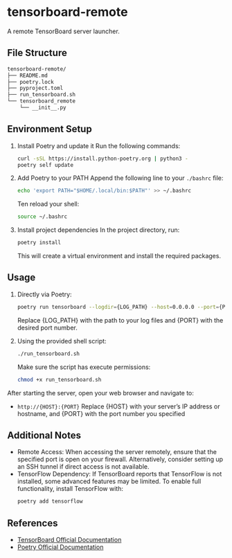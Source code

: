 # tensorboard-remote
A remote TensorBoard server launcher.


## File Structure
```bash
tensorboard-remote/
├── README.md
├── poetry.lock
├── pyproject.toml
├── run_tensorboard.sh
└── tensorboard_remote
    └── __init__.py
```


## Environment Setup
1. Install Poetry and update it
    Run the following commands:
    ```bash
    curl -sSL https://install.python-poetry.org | python3 -
    poetry self update
    ```

2. Add Poetry to your PATH
    Append the following line to your `./bashrc` file:
    ```bash
    echo 'export PATH="$HOME/.local/bin:$PATH"' >> ~/.bashrc
    ```
    Ten reload your shell:
    ```bash
    source ~/.bashrc
    ```

3. Install project dependencies
    In the project directory, run:
    ```bash
    poetry install
    ```
    This will create a virtual environment and install the required packages.



## Usage
1. Directly via Poetry:
    ```bash
    poetry run tensorboard --logdir={LOG_PATH} --host=0.0.0.0 --port={PORT}
    ```
    Replace {LOG_PATH} with the path to your log files and {PORT} with the desired port number.
    
2. Using the provided shell script:
   ```bash
   ./run_tensorboard.sh
   ```
   Make sure the script has execute permissions:
   ```bash
   chmod +x run_tensorboard.sh
   ```

After starting the server, open your web browser and navigate to:
- `http://{HOST}:{PORT}`
Replace {HOST} with your server’s IP address or hostname, and {PORT} with the port number you specified


## Additional Notes
- Remote Access:
    When accessing the server remotely, ensure that the specified port is open on your firewall. Alternatively, consider setting up an SSH tunnel if direct access is not available.
- TensorFlow Dependency:
    If TensorBoard reports that TensorFlow is not installed, some advanced features may be limited. To enable full functionality, install TensorFlow with:
    ```bash
    poetry add tensorflow
    ```

## References
- [TensorBoard Official Documentation][tensorboard]
- [Poetry Official Documentation][poetry]

[tensorboard]: https://www.tensorflow.org/tensorboard
[poetry]: https://python-poetry.org/docs/
